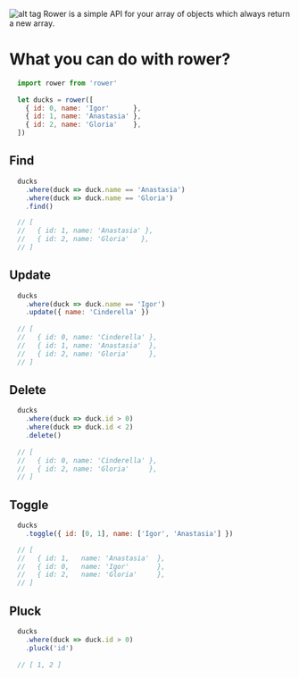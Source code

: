 ![alt tag](https://raw.githubusercontent.com/sterjakovigor/rower/master/logo.jpg)
Rower is a simple API for your array of objects which always return a new array.

# What you can do with rower?

```javascript
  import rower from 'rower'
  
  let ducks = rower([
    { id: 0, name: 'Igor'      },
    { id: 1, name: 'Anastasia' },
    { id: 2, name: 'Gloria'    },
  ])
```

## Find

```javascript
  ducks
    .where(duck => duck.name == 'Anastasia')
    .where(duck => duck.name == 'Gloria')    
    .find()

  // [
  //   { id: 1, name: 'Anastasia' },
  //   { id: 2, name: 'Gloria'   },
  // ]
```

## Update

```javascript
  ducks
    .where(duck => duck.name == 'Igor')
    .update({ name: 'Cinderella' })
  
  // [
  //   { id: 0, name: 'Cinderella' },  
  //   { id: 1, name: 'Anastasia'  },
  //   { id: 2, name: 'Gloria'     },
  // ]  
```

## Delete

```javascript
  ducks
    .where(duck => duck.id > 0)
    .where(duck => duck.id < 2)    
    .delete()
    
  // [
  //   { id: 0, name: 'Cinderella' },  
  //   { id: 2, name: 'Gloria'     },
  // ]      
```

## Toggle

```javascript
  ducks
    .toggle({ id: [0, 1], name: ['Igor', 'Anastasia'] })

  // [
  //   { id: 1,   name: 'Anastasia'  },
  //   { id: 0,   name: 'Igor'       },    
  //   { id: 2,   name: 'Gloria'     },
  // ]
```


## Pluck

```javascript
  ducks
    .where(duck => duck.id > 0)
    .pluck('id')
    
  // [ 1, 2 ]
```
